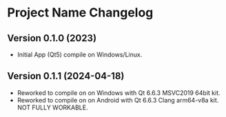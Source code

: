 Project Name Changelog
=======================

Version 0.1.0 (2023)
--------------------------
- Initial App (Qt5) compile on Windows/Linux.

Version 0.1.1 (2024-04-18)
--------------------------
- Reworked to compile on on Windows with Qt 6.6.3 MSVC2019 64bit kit.
- Reworked to compile on on Android with Qt 6.6.3 Clang arm64-v8a kit. NOT FULLY WORKABLE.


